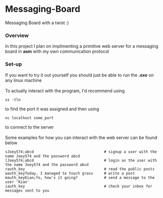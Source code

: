 # Messaging-Board
Messaging Board with a twist :)
<br>

### Overview
In this project I plan on implimenting a primitive web server for a messaging board in **asm** with my own communication protocol
<br>

### Set-up
If you want to try it out yourself you should just be able to run the **_.exe_** on any linux machine
<br><br>
To actually interact with the program, I'd recommend using
```
ss -tln
```
to find the port it was assigned and then using
```
nc localhost some_port
```
to connect to the server
<br><br>
Some examples for how you can interact with the web server can be found below
```
sJoey574;abcd                                # signup a user with the name Joey574 and the password abcd
lJoey574;abcd                                # login as the user with the name Joey574 and the password abcd
rauth_key                                    # read the public posts
wauth_keyToday, I managed to touch grass     # write a post
mauth_keyKian;Yo, how's it going?            # send a message to the user 'Kian'
iauth_key                                    # check your inbox for messages sent to you
```
<br>

## Web Server
The web server will have 6 different actions a user can perform:
* **Login**
* **Signup**
* **Read**
* **Post**
* **Inbox**
* **Msg**

Immediately some people might be wondering how a database will be implemented for loging in, signing up, storing messages, etc. For this I plan to use the ever sophisticated *filesystem*, stored in mostly plaintext, as such I don't recommend using this for any top secret communications :)
<br>

### Login
**NOTE:** Both **_username_** and **_password_** have a max size of **64 bytes** <br>
**READS:** Reads data from **_users.txt_** <br>
**RETURNS:** On success a 64 byte auth key, else some error info
<br><br>
The login method does not expect any auth key, however, it expects both a username and a password to be in the data section, in the format
```
example_user;example_password
```
The login method will then look through the **_users.txt_** file and if a matching username is found it will xor the password, padded out to 64 bytes, with some key and check if they match, if so returnning an auth key. The auth key is computed by taking the password ciphertext, and xor-ing it with the username padded out to 64 bytes
<br><br>
Padding will be done by simply adding 0x00 to the plaintext until it reaches the proper size, in the case of the password, this has the effect of making the xor-ed password the key itself for any character that's not given, definitely not best practice, but I wanted to do something that wasn't just storing plaintext, and AES seemed a bit too ambitious for a first project 
<br>

### Signup
**NOTE:** Both **_username_** and **_password_** have a max size of **64 bytes** <br>
**MODIFIES:** Given user doesn't already exist, user will be added to **_users.txt_** <br>
**RETURNS:** On success, a 64 byte auth key, else some error info
<br><br>
The **signup** method, like the **login** method, doesn't take an auth key, instead taking in a username and a password in the format
```
example_user;example_password    # same format as the login method
```
After parsing both the *username* and *password*, the method will search through the **_users.txt_** file to see if any user with the same name exists, if not, the username and password are appended to the file, the plaintext password will be xor-ed with the *auth_key* before being written to the file
<br><br>
Both *username* and *password* will be stored as 64 bytes regardless of what the user actually inputs, 0x00 will be appended to the both, until they each reach the proper length
<br><br>
Like the **login** method, an auth key will be returned on success, and is calculated in the same way

### Read
**READS:** Reads data from **_posts.txt_** and **_users.txt_**<br>
**RETURNS:** On success, posts from other users, else some error info
<br><br>
The read method expects a 64 byte auth key to be passed immediately after the action byte, from there, it will read through **_userstxt_** computing the auth key for each user and checking for a match, if a match is found it will then read data from **_posts.txt_** and return it, posts are stored as plaintext in the form
```
example_user: woah this is an example post!
```
No other data is expected to be in the request, any subsequent data will be ignored
<br>

### Post
**MODIFIES:** Modofies data from **_posts.txt_** <br>
**READS::** Reads data from **_users.txt_** <br>
**RETURNS:** On success, success info, else some error info
<br><br>
The post method expects a 64 byte auth key to be passed immediately after the action byte, like the read method (or for that matter any of the remaining functions) it will search through **_users.txt_** to confirm a matching auth key exists, the method expects any data past this point to be a part of the actual post, an example query might look like the following
```
pauth_keywoah this is an example post!
```
Once the post is parsed it will be written to the **_posts.txt_** file and a success message will be written back to the user, also important to note you can write multiple lines using ```nc localhost some_port << EOF ```
<br>

### Inbox
**READS:** Reads data from **_inbox/some_user.txt_** <br>
**RETURNS:** On success, all messages sent to user, else some error info
<br><br>

### Msg
**MODIFIES:** Given *other_user* exists, modifies data from **_inbox/other_user.txt_** <br>
**RETURNS:** On success, success info, else some error info
<br><br>

## Communication Protocol
For how I want to communicate between user and web server, I decided it would be simpler, and more fun, to design my own basic protocol, as http is pretty lame anyways. 
<br><br>
The structure of the data is pretty simple, as we only have 3 sections we need to acount for
* **Action**
* **Authentication**
* **Data**

### Action
The action is encoded with 1 byte, with 6 different letters coresponding to the 6 supported actions of the web server
* **Login -> l**
* **Signup -> s**
* **Read -> r**
* **Post -> p**
* **Msg -> m**
* **Inbox -> i**

### Authentication
The auth is an optional 64 bytes of data, expected for any action that isn't **login** or **signup** 
<br><br>
You can find more info on how the authenticaiton token is computed in the **_login_** and **_signup_** sections, it's incredibly basic and I **DO NOT** recommend using it for anything serious
<br>

### Data
The next part to the protocol is the data section, this can be some arbitrary length, although since I'm reading into a buffer it will likely have a max length in the ballpark of **2kb** or so **_(actual size TBD)_**. 
<br><br>
**NOTE:** Depending on how the user is interacting with the web server, certain data will be expected to be in this section, **;** delimited, in some order, what kind of data and in what order is discussed in the **_Web Server_** section
